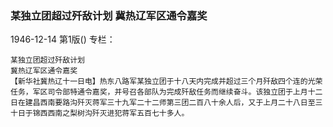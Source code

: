 ### 某独立团超过歼敌计划  冀热辽军区通令嘉奖

1946-12-14
第1版()
专栏：

    某独立团超过歼敌计划
    冀热辽军区通令嘉奖
    【新华社冀热辽十一日电】热东八路军某独立团于十八天内完成并超过三个月歼敌四个连的光荣任务，军区司令部特通令嘉奖，并号召各部队为完成歼敌任务而继续奋斗。该独立团于上月十二日在建昌西南要路沟歼灭蒋军三十九军二十二师第三团二百八十余人后，又于上月二十八日至三十日于锦西西南之梨树沟歼灭进犯蒋军五百七十多人。
